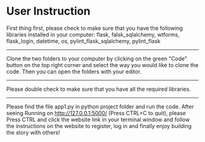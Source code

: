 # User Instruction

First thing first, please check to make sure that you have the following libraries installed in your computer:
flask, falsk_sqlalchemy, wtforms, flask_login, datetime, os, pylint_flask_sqlalchemy, pylint_flask

---

Clone the two folders to your computer by clicking on the green "Code" button on the top right corner and select the way you would like to clone the code. Then you can open the folders with your editor.

---
	
Please double check to make sure that you have all the required libraries.

---

Please find the file app1.py in python project folder and run the code.
After seeing Running on http://127.0.0.1:5000/ (Press CTRL+C to quit), please Press CTRL and click the website link in your terminal window and follow the instructions on the website to register, log in and finally enjoy building the story with others!
